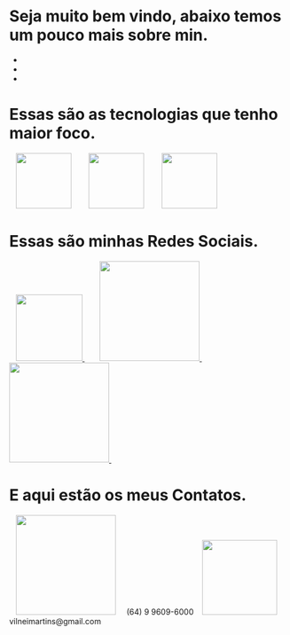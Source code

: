 # Seja muito bem vindo, abaixo temos um pouco mais sobre min.
- 
- 
- 
# Essas são as tecnologias que tenho maior foco.
<div style="display: inline">
   &nbsp; &nbsp;<img width='100' height'100' src="https://cdn.jsdelivr.net/gh/devicons/devicon@latest/icons/java/java-original-wordmark.svg" /> &nbsp; &nbsp;
   &nbsp; &nbsp;<img width='100' height'100' src="https://cdn.jsdelivr.net/gh/devicons/devicon@latest/icons/python/python-original-wordmark.svg" /> &nbsp; &nbsp;
   &nbsp; &nbsp;<img width='100' height'100' src="https://cdn.jsdelivr.net/gh/devicons/devicon@latest/icons/kotlin/kotlin-original.svg" /> &nbsp; &nbsp;
</div>

  # Essas são minhas Redes Sociais.
<div style="display: inline">
   &nbsp; &nbsp;<a href="https://www.linkedin.com/in/vilnei/"><img width='120' src="https://img.shields.io/badge/-LinkedIn-blue?style=flat-square&logo=Linkedin&logoColor=white" /> </a> &nbsp; &nbsp;
   &nbsp; &nbsp;<a href="https://www.instagram.com/vilneiml"><img width='180' src="https://img.shields.io/badge/Instagram-%23E4405F.svg?style=for-the-badge&logo=Instagram&logoColor=white" /> </a> &nbsp; &nbsp;
   &nbsp; &nbsp;<a href="https://www.facebook.com/vilnei.martins"><img width='180' src="https://img.shields.io/badge/Facebook-%231877F2.svg?style=for-the-badge&logo=Facebook&logoColor=white" /> </a> &nbsp; &nbsp;
  
</div>

  # E aqui estão os meus Contatos.
<div style="display: inline">
  &nbsp; &nbsp;<img width='180' src="https://img.shields.io/badge/WhatsApp-25D366?style=for-the-badge&logo=whatsapp&logoColor=white" /> &nbsp; &nbsp;
  (64) 9 9609-6000
</div>
<div style="display: inline">
   &nbsp; &nbsp;<img width='135' src="https://img.shields.io/badge/Gmail-D14836?style=for-the-badge&logo=gmail&logoColor=white" /> &nbsp; &nbsp;
   vilneimartins@gmail.com
</div>
